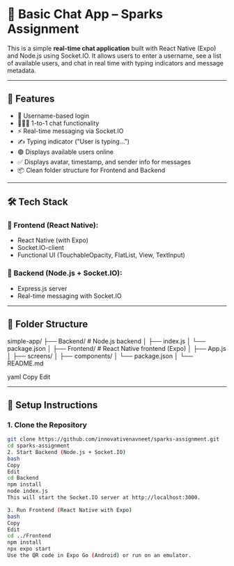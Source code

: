 # 💬 Basic Chat App – Sparks Assignment

This is a simple **real-time chat application** built with React Native (Expo) and Node.js using Socket.IO. It allows users to enter a username, see a list of available users, and chat in real time with typing indicators and message metadata.

---

## 📱 Features

- 👤 Username-based login
- 🧑‍🤝‍🧑 1-to-1 chat functionality
- ⚡ Real-time messaging via Socket.IO
- ✍️ Typing indicator ("User is typing...")
- 🟢 Displays available users online
- ✅ Displays avatar, timestamp, and sender info for messages
- 📦 Clean folder structure for Frontend and Backend

---

## 🛠️ Tech Stack

### 🔹 Frontend (React Native):
- React Native (with Expo)
- Socket.IO-client
- Functional UI (TouchableOpacity, FlatList, View, TextInput)
  
### 🔹 Backend (Node.js + Socket.IO):
- Express.js server
- Real-time messaging with Socket.IO

---

## 📁 Folder Structure

simple-app/ ├── Backend/ # Node.js backend │ ├── index.js │ └── package.json │ ├── Frontend/ # React Native frontend (Expo) │ ├── App.js │ ├── screens/ │ ├── components/ │ └── package.json │ └── README.md

yaml
Copy
Edit

---

## 🚀 Setup Instructions

### 1. Clone the Repository

```bash
git clone https://github.com/innovativenavneet/sparks-assignment.git
cd sparks-assignment
2. Start Backend (Node.js + Socket.IO)
bash
Copy
Edit
cd Backend
npm install
node index.js
This will start the Socket.IO server at http://localhost:3000.

3. Run Frontend (React Native with Expo)
bash
Copy
Edit
cd ../Frontend
npm install
npx expo start
Use the QR code in Expo Go (Android) or run on an emulator.
